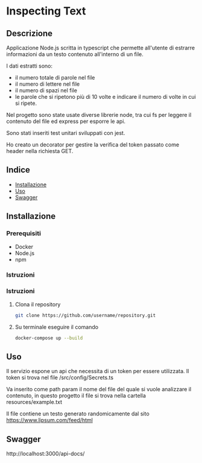 # Inspecting Text

## Descrizione

Applicazione Node.js scritta in typescript che permette all'utente di estrarre informazioni da un testo contenuto all'interno di un file.

I dati estratti sono:
- il numero totale di parole nel file
- il numero di lettere nel file
- il numero di spazi nel file
- le parole che si ripetono più di 10 volte e indicare il numero di volte in cui si ripete.

Nel progetto sono state usate diverse librerie node, tra cui fs per leggere il contenuto del file ed express per esporre le api. 

Sono stati inseriti test unitari sviluppati con jest. 

Ho creato un decorator per gestire la verifica del token passato come header nella richiesta GET.


## Indice

- [Installazione](#installazione)
- [Uso](#uso)
- [Swagger](#swagger)

## Installazione


### Prerequisiti

- Docker
- Node.js
- npm

### Istruzioni

### Istruzioni

1. Clona il repository
   ```sh
   git clone https://github.com/username/repository.git
2. Su terminale eseguire il comando 
   ```sh
   docker-compose up --build
   ```

## Uso
Il servizio espone un api che necessita di un token per essere utilizzata. Il token si trova nel file /src/config/Secrets.ts

Va inserito come path param il nome del file del quale si vuole analizzare il contenuto, in questo progetto il file si trova nella cartella resources/example.txt

Il file contiene un testo generato randomicamente dal sito https://www.lipsum.com/feed/html


## Swagger
http://localhost:3000/api-docs/

